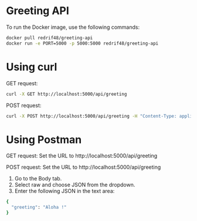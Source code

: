# Greeting API

To run the Docker image, use the following commands:

```sh
docker pull redrif48/greeting-api
docker run -e PORT=5000 -p 5000:5000 redrif48/greeting-api
```
# Using curl
GET request:
```sh
curl -X GET http://localhost:5000/api/greeting
```

POST request:
```sh
curl -X POST http://localhost:5000/api/greeting -H "Content-Type: application/json" -d '{"greeting": "Aloha !"}'
```

# Using Postman

GET request:
Set the URL to http://localhost:5000/api/greeting

POST request:
Set the URL to http://localhost:5000/api/greeting
1. Go to the Body tab.
2. Select raw and choose JSON from the dropdown.
3. Enter the following JSON in the text area:

```sh
{
  "greeting": "Aloha !"
}
```